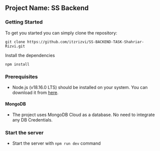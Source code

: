 ## Project Name: SS Backend

### Getting Started

To get you started you can simply clone the repository:

`git clone https://github.com/itzrizvi/SS-BACKEND-TASK-Shahriar-Rizvi.git`

Install the dependencies

`npm install`

### Prerequisites

- Node.js (v18.16.0 LTS) should be installed on your system. You can download it from [here](https://nodejs.org).

#### MongoDB

- The project uses MongoDB Cloud as a database. No need to integrate any DB Credentials.

### Start the server

- Start the server with `npm run dev` command
